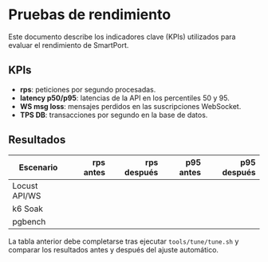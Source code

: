 # Pruebas de rendimiento

Este documento describe los indicadores clave (KPIs) utilizados para evaluar el
rendimiento de SmartPort.

## KPIs

- **rps**: peticiones por segundo procesadas.
- **latency p50/p95**: latencias de la API en los percentiles 50 y 95.
- **WS msg loss**: mensajes perdidos en las suscripciones WebSocket.
- **TPS DB**: transacciones por segundo en la base de datos.

## Resultados

| Escenario              | rps antes | rps después | p95 antes | p95 después |
|------------------------|---------:|-----------:|---------:|-----------:|
| Locust API/WS          |          |            |          |            |
| k6 Soak                |          |            |          |            |
| pgbench                |          |            |          |            |

La tabla anterior debe completarse tras ejecutar `tools/tune/tune.sh` y
comparar los resultados antes y después del ajuste automático.
